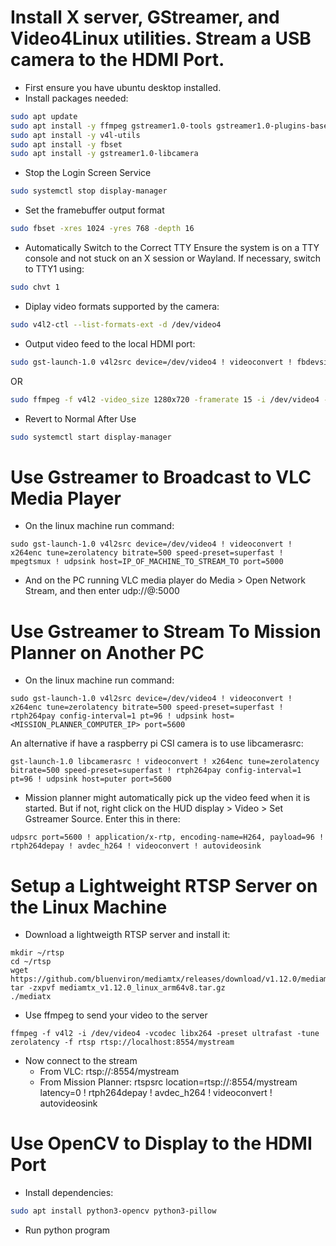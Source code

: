 # Install X server, GStreamer, and Video4Linux utilities. Stream a USB camera to the HDMI Port.
- First ensure you have ubuntu desktop installed.
- Install packages needed:
```sh
sudo apt update
sudo apt install -y ffmpeg gstreamer1.0-tools gstreamer1.0-plugins-base gstreamer1.0-plugins-good gstreamer1.0-plugins-bad gstreamer1.0-plugins-ugly
sudo apt install -y v4l-utils
sudo apt install -y fbset
sudo apt install -y gstreamer1.0-libcamera
```
- Stop the Login Screen Service
```sh
sudo systemctl stop display-manager
```
- Set the framebuffer output format
```sh
sudo fbset -xres 1024 -yres 768 -depth 16
```
- Automatically Switch to the Correct TTY
Ensure the system is on a TTY console and not stuck on an X session or Wayland. If necessary, switch to TTY1 using:
```sh
sudo chvt 1
```
- Diplay video formats supported by the camera:
```sh
sudo v4l2-ctl --list-formats-ext -d /dev/video4
```
- Output video feed to the local HDMI port:
```sh
sudo gst-launch-1.0 v4l2src device=/dev/video4 ! videoconvert ! fbdevsink
```
OR
```sh
sudo ffmpeg -f v4l2 -video_size 1280x720 -framerate 15 -i /dev/video4 -pix_fmt rgb565le -f fbdev /dev/fb0
```
- Revert to Normal After Use
```sh
sudo systemctl start display-manager
```

# Use Gstreamer to Broadcast to VLC Media Player
- On the linux machine run command:
```
sudo gst-launch-1.0 v4l2src device=/dev/video4 ! videoconvert ! x264enc tune=zerolatency bitrate=500 speed-preset=superfast ! mpegtsmux ! udpsink host=IP_OF_MACHINE_TO_STREAM_TO port=5000
```
- And on the PC running VLC media player do Media > Open Network Stream, and then enter udp://@:5000

# Use Gstreamer to Stream To Mission Planner on Another PC
- On the linux machine run command:
```
sudo gst-launch-1.0 v4l2src device=/dev/video4 ! videoconvert ! x264enc tune=zerolatency bitrate=500 speed-preset=superfast ! rtph264pay config-interval=1 pt=96 ! udpsink host=<MISSION_PLANNER_COMPUTER_IP> port=5600
```
An alternative if have a raspberry pi CSI camera is to use libcamerasrc:
```
gst-launch-1.0 libcamerasrc ! videoconvert ! x264enc tune=zerolatency bitrate=500 speed-preset=superfast ! rtph264pay config-interval=1 pt=96 ! udpsink host=puter port=5600
```
- Mission planner might automatically pick up the video feed when it is started. But if not, right click on the HUD display > Video > Set Gstreamer Source. Enter this in there:
```
udpsrc port=5600 ! application/x-rtp, encoding-name=H264, payload=96 ! rtph264depay ! avdec_h264 ! videoconvert ! autovideosink
```



# Setup a Lightweight RTSP Server on the Linux Machine
- Download a lightweigth RTSP server and install it:
```
mkdir ~/rtsp
cd ~/rtsp
wget https://github.com/bluenviron/mediamtx/releases/download/v1.12.0/mediamtx_v1.12.0_linux_amd64.tar.gz
tar -zxpvf mediamtx_v1.12.0_linux_arm64v8.tar.gz
./mediatx
```
- Use ffmpeg to send your video to the server
```
ffmpeg -f v4l2 -i /dev/video4 -vcodec libx264 -preset ultrafast -tune zerolatency -f rtsp rtsp://localhost:8554/mystream
```
- Now connect to the stream
  - From VLC: rtsp://<your-linux-pc-ip>:8554/mystream
  - From Mission Planner: rtspsrc location=rtsp://<your-linux-pc-ip>:8554/mystream latency=0 ! rtph264depay ! avdec_h264 ! videoconvert ! autovideosink

# Use OpenCV to Display to the HDMI Port
- Install dependencies:
```sh
sudo apt install python3-opencv python3-pillow
```
- Run python program
```python3
```
